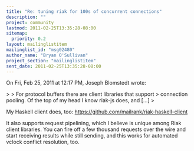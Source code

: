 ```yaml
---
title: "Re: tuning riak for 100s of concurrent connections"
description: ""
project: community
lastmod: 2011-02-25T13:35:28-08:00
sitemap:
  priority: 0.2
layout: mailinglistitem
mailinglist_id: "msg02480"
author_name: "Bryan O'Sullivan"
project_section: "mailinglistitem"
sent_date: 2011-02-25T13:35:28-08:00
---
```



On Fri, Feb 25, 2011 at 12:17 PM, Joseph Blomstedt  wrote:

&gt;
&gt; For protocol buffers there are client libraries that support
&gt; connection pooling. Of the top of my head I know riak-js does, and [...]
&gt;

My Haskell client does, too: https://github.com/mailrank/riak-haskell-client

It also supports request pipelining, which I believe is unique among Riak
client libraries. You can fire off a few thousand requests over the wire and
start receiving results while still sending, and this works for automated
vclock conflict resolution, too.
